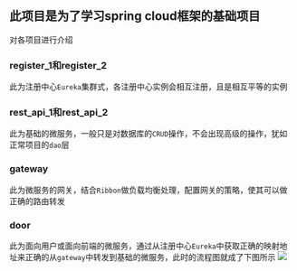 ## 此项目是为了学习spring cloud框架的基础项目
对各项目进行介绍
### register_1和register_2
此为注册中心`Eureka`集群式，各注册中心实例会相互注册，且是相互平等的实例
### rest_api_1和rest_api_2
此为基础的微服务，一般只是对数据库的`CRUD`操作，不会出现高级的操作，犹如正常项目的`dao`层
### gateway
此为微服务的网关，结合`Ribbon`做负载均衡处理，配置网关的策略，使其可以做正确的路由转发
### door
此为面向用户或面向前端的微服务，通过从注册中心`Eureka`中获取正确的映射地址来正确的从`gateway`中转发到基础的微服务，此时的流程图就成了下图所示
![](https://cloud.spring.io/spring-cloud-gateway/2.2.x/reference/html/images/spring_cloud_gateway_diagram.png)